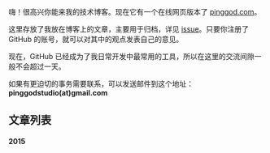 嗨！很高兴你能来我的技术博客。现在它有一个在线网页版本了 [pinggod.com](http://pinggod.com)。

这里存放了我放在博客上的文章，主要用于归档，详见 [issue](https://github.com/pinggod/Blog/issues])。只要你注册了 GitHub 的账号，就可以对其中的观点发表自己的意见。

现在，GitHub 已经成为了我日常开发中最常用的工具，所以在这里的交流间隙一般不会超过一天。

如果有更迫切的事务需要联系，可以发送邮件到这个地址：**pinggodstudio(at)gmail.com**

## 文章列表

#### 2015
